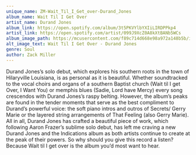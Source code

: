 ```yaml
---
unique_name: ZM-Wait_Til_I_Get_over-Durand_Jones
album_name: Wait Til I Get Over
artist_name: Durand Jones
album_link: https://open.spotify.com/album/3t5PKVYlbYXIiLIRDPPkp4
artist_link: https://open.spotify.com/artist/099J9XcZ0A8kXtBANb5WCs
album_image_path: https://mcusercontent.com/f89c714d668e98a972a148b5b/images/e466e61e-2bd9-b2a7-20c3-ff663c538b71.jpeg
alt_image_text: Wait Til I Get Over - Durand Jones
genre: Soul
author: Zack Miller
---
```

Durand Jones’s solo debut, which explores his southern roots in the town of Hilaryville Louisiana, is as personal as it is beautiful. Whether soundtracked to the vocal choirs and organs of a southern Baptist church (Wait til I get Over, I Want You) or memphis blues (Sadie, Lord have Mercy) every song crescendos with Durand Jones’s raspy belting. However, the album’s peaks are found in the tender moments that serve as the best compliment to Durand’s powerful voice: the soft piano intros and outros of Secrets/ Gerry Marie or the layered string arrangements of That Feeling (also Gerry Marie). All in all, Durand Jones has crafted a beautiful piece of work, which following Aaron Frazer’s sublime solo debut, has left me craving a new Durand Jones and the Indications album as both artists continue to create at the peak of their powers. So why should you give this record a listen? Because Wait til I get over is the album you’d most want to hear.

